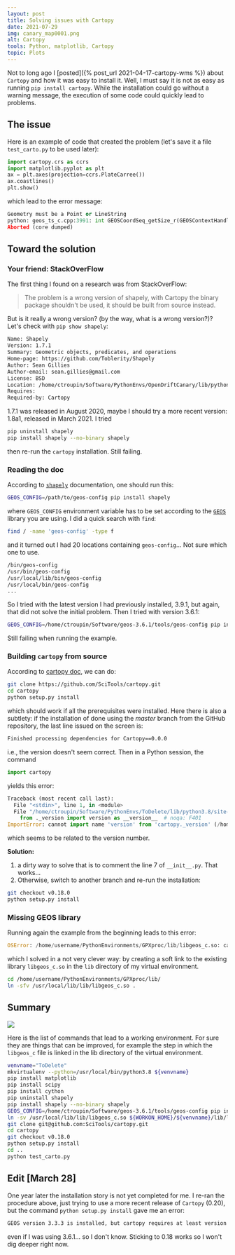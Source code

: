 ```yaml
---
layout: post
title: Solving issues with Cartopy
date: 2021-07-29
img: canary_map0001.png
alt: Cartopy
tools: Python, matplotlib, Cartopy
topic: Plots
---
```


Not to long ago I [posted]({% post_url 2021-04-17-cartopy-wms %}) about `Cartopy` and how it was easy to install it. Well, I must say it is not as easy as running
`pip install cartopy`. While the installation could go without a warning message,
the execution of some code could quickly lead to problems.

## The issue

Here is an example of code that created the problem (let's save it a file
`test_carto.py` to be used later):
```python
import cartopy.crs as ccrs
import matplotlib.pyplot as plt
ax = plt.axes(projection=ccrs.PlateCarree())
ax.coastlines()
plt.show()
```

which lead to the error message:

```python
Geometry must be a Point or LineString
python: geos_ts_c.cpp:3991: int GEOSCoordSeq_getSize_r(GEOSContextHandle_t, const geos::geom::CoordinateSequence*, unsigned int*): Assertion `0 != cs' failed.
Aborted (core dumped)
```

## Toward the solution

### Your friend: StackOverFlow

The first thing I found on a research was from StackOverFlow:
> The problem is a wrong version of shapely, with Cartopy the binary package shouldn't be used, it should be built from source instead.

But is it really a wrong version? (by the way, what is a wrong version?)?     
Let's check with `pip show shapely`:
```bash
Name: Shapely
Version: 1.7.1
Summary: Geometric objects, predicates, and operations
Home-page: https://github.com/Toblerity/Shapely
Author: Sean Gillies
Author-email: sean.gillies@gmail.com
License: BSD
Location: /home/ctroupin/Software/PythonEnvs/OpenDriftCanary/lib/python3.8/site-packages
Requires:
Required-by: Cartopy
```
1.7.1 was released in August 2020, maybe I should try a more recent version: 1.8a1,
released in March 2021. I tried
```bash
pip uninstall shapely
pip install shapely --no-binary shapely
```
then re-run the `cartopy` installation. Still failing.

### Reading the doc

According to [`shapely`](https://pypi.org/project/Shapely/) documentation,
one should run this:
```bash
GEOS_CONFIG=/path/to/geos-config pip install shapely
```
where `GEOS_CONFIG` environment variable has to be set according to the
[`GEOS`](https://github.com/libgeos/geos) library you are using. I did a quick
search with `find`:
```bash
find / -name 'geos-config' -type f
```
and it turned out I had 20 locations containing `geos-config`... Not sure which one to
use.
```bash
/bin/geos-config
/usr/bin/geos-config
/usr/local/lib/bin/geos-config
/usr/local/bin/geos-config
...
```
So I tried with the latest version I had previously installed, 3.9.1, but again,
that did not solve the initial problem. Then I tried with version 3.6.1:
```bash
GEOS_CONFIG=/home/ctroupin/Software/geos-3.6.1/tools/geos-config pip install shapely
```
Still failing when running the example.

### Building `cartopy` from source

According to [cartopy doc](https://github.com/SciTools/cartopy), we can do:
```bash
git clone https://github.com/SciTools/cartopy.git
cd cartopy
python setup.py install
```
which should work if all the prerequisites were installed. Here there is also
a subtlety: if the installation of done using the _master_ branch from the GitHub
repository, the last line issued on the screen is:
```bash
Finished processing dependencies for Cartopy==0.0.0
```
i.e., the version doesn't seem correct. Then in a Python session, the command
```python
import cartopy
```
yields this error:
```python
Traceback (most recent call last):
  File "<stdin>", line 1, in <module>
  File "/home/ctroupin/Software/PythonEnvs/ToDelete/lib/python3.8/site-packages/Cartopy-0.0.0-py3.8-linux-x86_64.egg/cartopy/__init__.py", line 7, in <module>
    from ._version import version as __version__  # noqa: F401
ImportError: cannot import name 'version' from 'cartopy._version' (/home/ctroupin/Software/PythonEnvs/ToDelete/lib/python3.8/site-packages/Cartopy-0.0.0-py3.8-linux-x86_64.egg/cartopy/_version.py)
```
which seems to be related to the version number.

__Solution:__
1. a dirty way to solve that is to comment the line 7 of `__init__.py`.
That works...
2. Otherwise, switch to another branch and re-run the installation:
```bash
git checkout v0.18.0
python setup.py install
```

### Missing GEOS library

Running again the example from the beginning leads to this error:
```python
OSError: /home/username/PythonEnvironments/GPXproc/lib/libgeos_c.so: cannot open shared object file: No such file or directory
```
which I solved in a not very clever way: by creating a soft link to the existing library `libgeos_c.so` in the `lib` directory of my virtual environment.

```bash
cd /home/username/PythonEnvironments/GPXproc/lib/
ln -sfv /usr/local/lib/lib/libgeos_c.so .
```

## Summary

<img src="{{ site.url }}/figures/blog/cartopy-wms/cartopytest01.jpg" class="img-responsive">

Here is the list of commands that lead to a working environment. For sure they
are things that can be improved, for example the step in which the `libgeos_c` file is linked in the lib directory of the virtual environment.
```bash
venvname="ToDelete"
mkvirtualenv --python=/usr/local/bin/python3.8 ${venvname}
pip install matplotlib
pip install scipy
pip install cython
pip uninstall shapely
pip install shapely --no-binary shapely
GEOS_CONFIG=/home/ctroupin/Software/geos-3.6.1/tools/geos-config pip install shapely
ln -sv /usr/local/lib/lib/libgeos_c.so ${WORKON_HOME}/${venvname}/lib/libgeos_c.so
git clone git@github.com:SciTools/cartopy.git
cd cartopy
git checkout v0.18.0
python setup.py install
cd ..
python test_carto.py
```

## Edit [March 28]

One year later the installation story is not yet completed for me. I re-ran
the procedure above, just trying to use a more recent release of `Cartopy` (0.20),
but the command `python setup.py install` gave me an error:
```bash
GEOS version 3.3.3 is installed, but cartopy requires at least version 3.7.2.
```
even if I was using 3.6.1... so I don't know. Sticking to 0.18 works so I won't
dig deeper right now.
